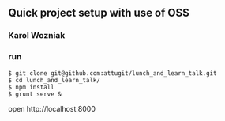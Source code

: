 ## Quick project setup with use of OSS
### Karol Wozniak

### run

```
$ git clone git@github.com:attugit/lunch_and_learn_talk.git
$ cd lunch_and_learn_talk/
$ npm install
$ grunt serve &
```

open http://localhost:8000
